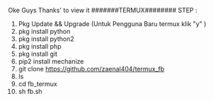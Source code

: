 Oke Guys Thanks' to view it 
#######TERMUX########
STEP :
1. Pkg Update && Upgrade (Untuk Pengguna Baru termux klik "y" )
2. pkg install python
3. pkg install python2
4. pkg install php 
5. pkg install git
6. pip2 install mechanize
7. git clone https://github.com/zaenal404/termux_fb
8. ls
9. cd fb_termux
10. sh fb.sh
